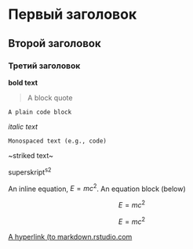 # Первый заголовок
## Второй заголовок
### Третий заголовок
**bold text**
> A block quote
```
A plain code block
```

_italic text_

`
Monospaced text (e.g., code)
`

~striked text~

superskript<sup>s2</sup>

An inline equation, $E=mc^2$. An equation block (below)

$$E=mc^2$$

$$E=mc^2$$

[A hyperlink (to markdown.rstudio.com](https://rmarkdown.rstudio.com/)
